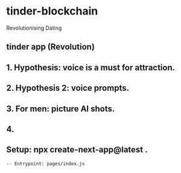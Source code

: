 # tinder-blockchain
Revolutionising Dating

## tinder app (Revolution)

## 1. Hypothesis: voice is a must for attraction.
## 2. Hypothesis 2: voice prompts. 

## 3. For men: picture AI shots. 

## 4. 

## Setup: npx create-next-app@latest .

    -- Entrypoint: pages/index.js 
